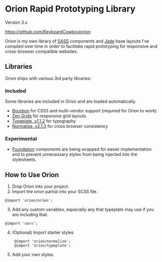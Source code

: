 # Orion Rapid Prototyping Library
Version 3.x

https://github.com/KeyboardCowboy/orion

Orion is my own library of [SASS](http://sass-lang.com/) components and [Jade](http://jade-lang.com/) base layouts I've compiled
over time in order to facilitate rapid prototyping for responsive and
cross-browser compatible websites.

## Libraries
Orion ships with various 3rd party libraries:

### Included
Some libraries are included in Orion and are loaded automatically.
- [Bourbon](http://bourbon.io) for CSS3 and multi-vendor support (required for Orion to work)
- [Zen Grids](http://zengrids.com) for responsive grid layouts
- [Typeplate, v1.1.2](http://typeplate.com) for typography
- [Normalize, v2.1.3](http://necolas.github.io/normalize.css) for cross browser consistency

### Experimental
- [Foundation](http://foundation.zurb.com/docs/sass.html) components are being wrapped for easier implementation and to prevent unnecessary styles from being injected into the stylesheets.


## How to Use Orion
1. Drop Orion into your project.
2. Import the orion partial into your SCSS file.

  `@import 'orion/orion';`

3. Add any custom variables, especially any that typeplate may use if you are including that.

  `@import 'vars';`

4. (Optional) Import starter styles

        @import 'orion/normalize';
        @import 'orion/typeplate';

5. Add your own styles.
